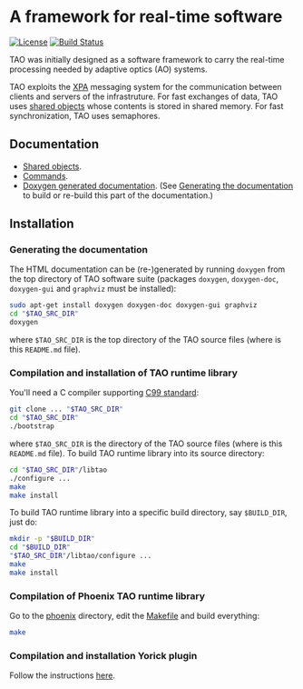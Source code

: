 # A framework for real-time software
[![License](http://img.shields.io/badge/license-MIT-brightgreen.svg?style=flat)](LICENSE.md)
[![Build Status](https://travis-ci.org/emmt/TAO.svg?branch=master)](https://travis-ci.org/emmt/TAO)

TAO was initially designed as a software framework to carry the real-time
processing needed by adaptive optics (AO) systems.

TAO exploits the [XPA](https://github.com/ericmandel/xpa) messaging system for
the communication between clients and servers of the infrastruture.  For fast
exchanges of data, TAO uses [shared objects](./docs/sharedobjects.md) whose
contents is stored in shared memory.  For fast synchronization, TAO uses
semaphores.

## Documentation

* [Shared objects](./docs/sharedobjects.md).
* [Commands](./docs/commands.md).
* [Doxygen generated documentation](./docs/html/index.html).  (See [Generating
  the documentation](#generating-the-documentation) to build or re-build this
  part of the documentation.)

## Installation

### Generating the documentation

The HTML documentation can be (re-)generated by running `doxygen` from the top
directory of TAO software suite (packages `doxygen`, `doxygen-doc`,
`doxygen-gui` and `graphviz` must be installed):

```.sh
sudo apt-get install doxygen doxygen-doc doxygen-gui graphviz
cd "$TAO_SRC_DIR"
doxygen
```

where `$TAO_SRC_DIR` is the top directory of the TAO source files (where is
this `README.md` file).


### Compilation and installation of TAO runtime library

You'll need a C compiler supporting [C99
standard](https://en.wikipedia.org/wiki/C99):

```sh
git clone ... "$TAO_SRC_DIR"
cd "$TAO_SRC_DIR"
./bootstrap
```

where `$TAO_SRC_DIR` is the directory of the TAO source files (where is this
`README.md` file).  To build TAO runtime library into its source directory:


```sh
cd "$TAO_SRC_DIR"/libtao
./configure ...
make
make install
```

To build TAO runtime library into a specific build directory, say `$BUILD_DIR`,
just do:

```sh
mkdir -p "$BUILD_DIR"
cd "$BUILD_DIR"
"$TAO_SRC_DIR"/libtao/configure ...
make
make install
```

### Compilation of Phoenix TAO runtime library

Go to the [phoenix](./phoenix) directory, edit the
[Makefile](./phoenix/Makefile) and build everything:

```sh
make
```

### Compilation and installation Yorick plugin

Follow the instructions [here](./yorick/REAME.md).
